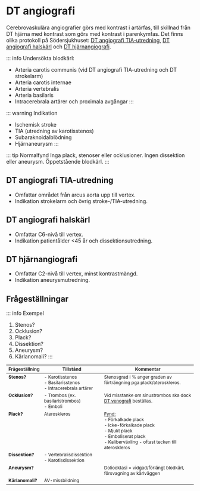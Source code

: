 # DT angiografi
Cerebrovaskulära angiografier görs med kontrast i artärfas, till skillnad från DT hjärna med kontrast som görs med kontrast i parenkymfas. Det finns olika protokoll på Södersjukhuset: [DT angiografi TIA-utredning](#dt-angiografi-tia-utredning), [DT angiografi halskärl](#dt-angiografi-halskarl) och [DT hjärnangiografi](#dt-hjarnangiografi).

::: info Undersökta blodkärl:
- Arteria carotis communis (vid DT angiografi TIA-utredning och DT strokelarm)
- Arteria carotis internae
- Arteria vertebralis
- Arteria basilaris
- Intracerebrala artärer och proximala avgångar
:::

::: warning Indikation
- Ischemisk stroke
- TIA (utredning av karotisstenos)
- Subaraknoidalblödning 
- Hjärnaneurysm
:::

::: tip Normalfynd
Inga plack, stenoser eller ocklusioner. Ingen dissektion eller aneurysm. Öppetstående blodkärl.
:::


## DT angiografi TIA-utredning
- Omfattar området från arcus aorta upp till vertex.
- Indikation strokelarm och övrig stroke-/TIA-utredning.


## DT angiografi halskärl
- Omfattar C6-nivå till vertex.
- Indikation patientålder <45 år och dissektionsutredning.


## DT hjärnangiografi
- Omfattar C2-nivå till vertex, minst kontrastmängd.
- Indikation aneurysmutredning.


## Frågeställningar
::: info Exempel
1. Stenos?
2. Ocklusion?
3. Plack?
4. Dissektion?
5. Aneurysm?
6. Kärlanomali?
:::


| Frågeställning       | Tillstånd           | Kommentar  |
| ------------- |-------------| ------------- |
| <b>Stenos?</b>   | - Karotisstenos<br>- Basilarisstenos<br>- Intracerebrala artärer | Stenosgrad i % anger graden av förträngning pga plack/ateroskleros.| 
| <b>Ocklusion?</b>   | - Trombos (ex. basilaristrombos)<br>- Emboli| Vid misstanke om sinustrombos ska dock [DT venografi](dt-venografi-sinustrombos.md) beställas. | 
| <b>Plack?</b>   | Ateroskleros |<u>Fynd:</u><br>- Förkalkade plack<br>- Icke-förkalkade plack<br>- Mjukt plack<br>- Emboliserat plack<br>- Kaliberväxling - oftast tecken till ateroskleros| 
| <b>Dissektion?</b>   | - Vertebralisdissektion<br>- Karotisdissektion | | 
| <b>Aneurysm?</b>   |  | Dolioektasi = vidgad/förlängt blodkärl, försvagning av kärlväggen| 
| <b>Kärlanomali?</b>   | AV-missbildning| | 


<style> 
table {
    font-size: 12px;
}

table td {
    vertical-align: top;
}


</style>